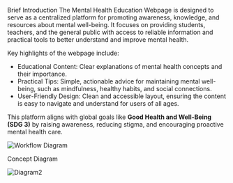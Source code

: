 Brief Introduction
        The Mental Health Education Webpage is designed to serve as a centralized platform for promoting awareness, knowledge, and resources about mental well-being. It focuses on providing students, teachers, and the general public with access to reliable information and practical tools to better understand and improve mental health. 

Key highlights of the webpage include:  
- Educational Content: Clear explanations of mental health concepts and their importance.  
- Practical Tips: Simple, actionable advice for maintaining mental well-being, such as mindfulness, healthy habits, and social connections.  
- User-Friendly Design: Clean and accessible layout, ensuring the content is easy to navigate and understand for users of all ages.

This platform aligns with global goals like **Good Health and Well-Being (SDG 3)** by raising awareness, reducing stigma, and encouraging proactive mental health care.

![Workflow Diagram](https://github.com/user-attachments/assets/83361d23-43e5-442b-81d5-f710c4b5f73c)

Concept Diagram

![Diagram2](https://github.com/user-attachments/assets/00f02f6e-ca7e-45bb-a9b6-6a873d52d5d3)





























